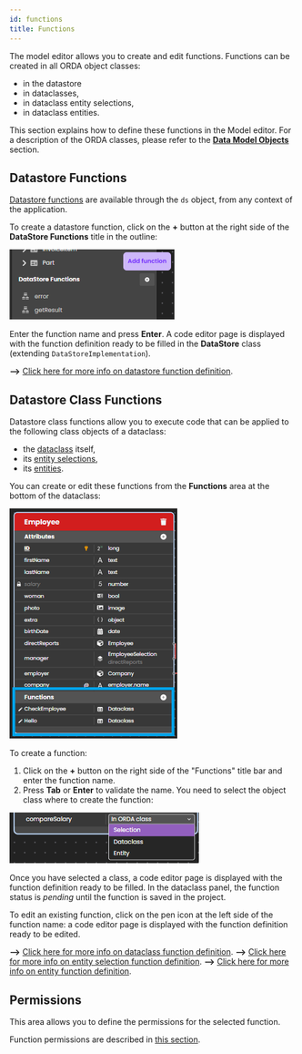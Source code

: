 ```yaml
---
id: functions
title: Functions
---
```


The model editor allows you to create and edit functions. Functions can be created in all ORDA object classes:

- in the datastore
- in dataclasses,
- in dataclass entity selections,
- in dataclass entities. 

This section explains how to define these functions in the Model editor. For a description of the ORDA classes, please refer to the [**Data Model Objects**](../../orda/data-model.md) section. 



## Datastore Functions

[Datastore functions](../../orda/data-model.md#datastoreimplementation-class) are available through the `ds` object, from any context of the application. 

To create a datastore function, click on the **+** button at the right side of the **DataStore Functions** title in the outline:

![functions](img/functions3.png)

Enter the function name and press **Enter**. A code editor page is displayed with the function definition ready to be filled in the **DataStore** class (extending `DataStoreImplementation`).

**-->** [Click here for more info on datastore function definition](../../orda/data-model.md#datastoreimplementation-class). 

## Datastore Class Functions

Datastore class functions allow you to execute code that can be applied to the following class objects of a dataclass:

- the [dataclass](../../orda/data-model.md#dataclass) itself,
- its [entity selections](../../orda/data-model.md#entity-selection),
- its [entities](../../orda/data-model.md#entity). 

You can create or edit these functions from the **Functions** area at the bottom of the dataclass:

![functions](img/functions1.png)

To create a function:

1. Click on the **+** button on the right side of the "Functions" title bar and enter the function name. 
2. Press **Tab** or **Enter** to validate the name. You need to select the object class where to create the function:

![functions](img/functions2.png)

Once you have selected a class, a code editor page is displayed with the function definition ready to be filled. In the dataclass panel, the function status is *pending* until the function is saved in the project.

To edit an existing function, click on the pen icon at the left side of the function name: a code editor page is displayed with the function definition ready to be edited. 

**-->** [Click here for more info on dataclass function definition](../../orda/data-model.md#dataclass). 
**-->** [Click here for more info on entity selection function definition](../../orda/data-model.md#entity-selection). 
**-->** [Click here for more info on entity function definition](../../orda/data-model.md#entity). 



## Permissions  

This area allows you to define the permissions for the selected function.

Function permissions are described in [this section](../roles/permissionsFunctionLevel.md). 
